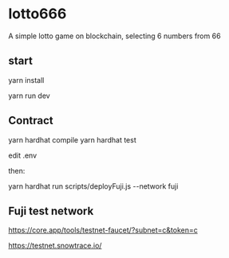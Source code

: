 # lotto666

A simple lotto game on blockchain, selecting 6 numbers from 66

## start

yarn install

yarn run dev

## Contract

yarn hardhat compile
yarn hardhat test

edit .env

then:

yarn hardhat run scripts/deployFuji.js --network fuji

## Fuji test network

https://core.app/tools/testnet-faucet/?subnet=c&token=c

https://testnet.snowtrace.io/

